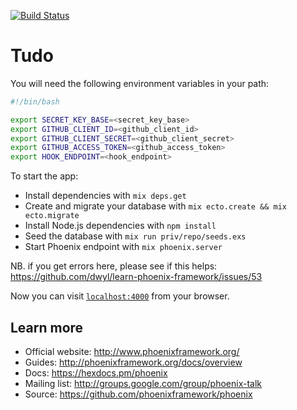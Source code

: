 [![Build Status](https://travis-ci.org/dwyl/tudo.svg?branch=master)](https://travis-ci.org/dwyl/tudo)

# Tudo

You will need the following environment variables in your path:

```bash
#!/bin/bash

export SECRET_KEY_BASE=<secret_key_base>
export GITHUB_CLIENT_ID=<github_client_id>
export GITHUB_CLIENT_SECRET=<github_client_secret>
export GITHUB_ACCESS_TOKEN=<github_access_token>
export HOOK_ENDPOINT=<hook_endpoint>
```

To start the app:

  * Install dependencies with `mix deps.get`
  * Create and migrate your database with `mix ecto.create && mix ecto.migrate`
  * Install Node.js dependencies with `npm install`
  * Seed the database with `mix run priv/repo/seeds.exs`
  * Start Phoenix endpoint with `mix phoenix.server`

  NB. if you get errors here, please see if this helps: https://github.com/dwyl/learn-phoenix-framework/issues/53

Now you can visit [`localhost:4000`](http://localhost:4000) from your browser.

## Learn more

  * Official website: http://www.phoenixframework.org/
  * Guides: http://phoenixframework.org/docs/overview
  * Docs: https://hexdocs.pm/phoenix
  * Mailing list: http://groups.google.com/group/phoenix-talk
  * Source: https://github.com/phoenixframework/phoenix
